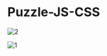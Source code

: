 ﻿# Puzzle-JS-CSS

![2](https://github.com/gustavocarvalho-ra/Puzzle-JS-CSS/assets/137126878/0a58699d-4a95-46a0-9553-15cad4417d0f)


![1](https://github.com/gustavocarvalho-ra/Puzzle-JS-CSS/assets/137126878/956b2f71-8907-491e-9be2-10ba02df055a)
